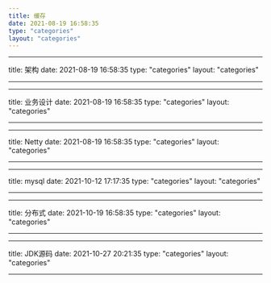 ```yaml
---
title: 缓存
date: 2021-08-19 16:58:35
type: "categories"
layout: "categories"
---
```


---

title: 架构
date: 2021-08-19 16:58:35
type: "categories"
layout: "categories"

---

---

title: 业务设计
date: 2021-08-19 16:58:35
type: "categories"
layout: "categories"

---

---

title: Netty
date: 2021-08-19 16:58:35
type: "categories"
layout: "categories"

---

---

title: mysql
date: 2021-10-12 17:17:35
type: "categories"
layout: "categories"

---

---

title: 分布式
date: 2021-10-19 16:58:35
type: "categories"
layout: "categories"

---

---

title: JDK源码
date: 2021-10-27 20:21:35
type: "categories"
layout: "categories"

---
